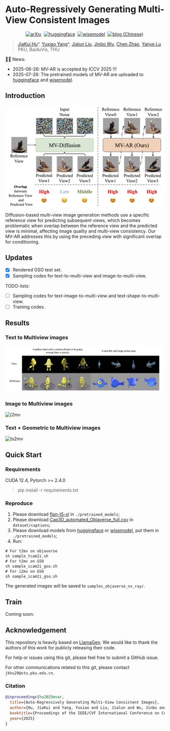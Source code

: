 # Auto-Regressively Generating Multi-View Consistent Images

<div align="center">

[![arXiv](https://img.shields.io/badge/arXiv%20paper-2506.18527-b31b1b.svg)](https://arxiv.org/abs/2506.18527)&nbsp; 
[![huggingface](https://img.shields.io/badge/huggingface%20model-Jiakui/MVAR-red.svg)](https://huggingface.co/Jiakui/MV-AR)&nbsp; 
[![wisemodel](https://img.shields.io/badge/wisemodel-Jiakui/MVAR-yellow.svg)](https://www.wisemodel.cn/models/jkhu29/MV-AR/file)&nbsp; 
[![blog (Chinese)](https://img.shields.io/badge/blog%20/%20Chinese-green.svg)](https://blog.jongkhu.com/article/mvar)&nbsp; 

</div>

> [JiaKui Hu](https://jkhu29.github.io/)\*, [Yuxiao Yang](https://yuxiaoyang23.github.io/)\*, [Jialun Liu](https://scholar.google.com/citations?user=OkMMP2AAAAAJ), [Jinbo Wu](https://scholar.google.com/citations?user=9OecN2sAAAAJ), [Chen Zhao](), [Yanye Lu](https://scholar.google.com/citations?user=WSFToOMAAAAJ)
> <br>PKU, BaiduVis, THU<br>

🚀️🚀️ News:

- 2025-06-26: MV-AR is accepted by ICCV 2025 !!!
- 2025-07-26: The pretrained models of MV-AR are uploaded to [huggingface](https://huggingface.co/Jiakui/MV-AR) and [wisemodel](https://www.wisemodel.cn/models/jkhu29/MV-AR/file).

## Introduction

![overview](assets/MVAR_overview.png)

Diffusion-based multi-view image generation methods use a specific reference view for predicting subsequent views, which becomes problematic when overlap between the reference view and the predicted view is minimal, affecting image quality and multi-view consistency. Our MV-AR addresses this by using the preceding view with significant overlap for conditioning.

## Updates

- [x] Rendered GSO test set.
- [x] Sampling codes for text-to-multi-view and image-to-multi-view.

TODO-lists:

- [ ] Sampling codes for text-image-to-multi-view and text-shape-to-multi-view.
- [ ] Training codes.

## Results

### Text to Multiview images

![t2mv](assets/t2mv_compare.png)

### Image to Multiview images

![i2mv](assets/i2mv_compare.png)

### Text + Geometric to Multiview images

![ts2mv](assets/ts2mv_cases.png)

## Quick Start

### Requirements

CUDA 12.4, Pytorch >= 2.4.0

> pip install -r requirements.txt

### Reproduce

1. Please download [flan-t5-xl](https://huggingface.co/google/flan-t5-xl) in `./pretrained_models`;
2. Please download [Cap3D_automated_Objaverse_full.csv](https://huggingface.co/datasets/tiange/Cap3D/blob/main/Cap3D_automated_Objaverse_full.csv) in `dataset/captions`;
3. Please download models from [huggingface](https://huggingface.co/Jiakui/MV-AR) or [wisemodel](https://www.wisemodel.cn/models/jkhu29/MV-AR/file), put them in `./pretrained_models`;
4. Run:

```shell
# For t2mv on objaverse
sh sample_tcam2i.sh
# For t2mv on GSO
sh sample_icam2i_gso.sh
# For i2mv on GSO
sh sample_icam2i_gso.sh
```

The generated images will be saved to `samples_objaverse_nv_ray/`.

## Train

Coming soon.

## Acknowledgement

This repository is heavily based on [LlamaGen](https://github.com/FoundationVision/LlamaGen). We would like to thank the authors of this work for publicly releasing their code.

For help or issues using this git, please feel free to submit a GitHub issue.

For other communications related to this git, please contact `jkhu29@stu.pku.edu.cn`.

### Citation

```bibtex
@inproceedings{hu2025mvar,
  title={Auto-Regressively Generating Multi-View Consistent Images},
  author={Hu, JiaKui and Yang, Yuxiao and Liu, Jialun and Wu, Jinbo and Zhao, Chen and Lu, Yanye},
  booktitle={Proceedings of the IEEE/CVF International Conference on Computer Vision},
  year={2025}
}
```
